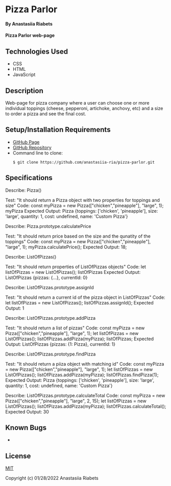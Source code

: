 # Pizza Parlor

#### By Anastasiia Riabets

#### Pizza Parlor web-page

## Technologies Used

* CSS
* HTML
* JavaScript

## Description

Web-page for pizza company where a user can choose one or more individual toppings (cheese, pepperoni, artichoke, anchovy, etc) and a size to order a pizza and see the final cost.

## Setup/Installation Requirements

* [GitHub Page](https://anastasiia-ria.github.io/pizza-parlor/)
* [GitHub Repository](https://github.com/anastasiia-ria/pizza-parlor)
* Command line to clone:
  ```
  $ git clone https://github.com/anastasiia-ria/pizza-parlor.git
  ```

## Specifications

Describe: Pizza()

Test: "It should return a Pizza object with two properties for toppings and size"
Code: 
const myPizza = new Pizza(["chicken","pineapple"], "large", 1);
myPizza
Expected Output: Pizza {toppings: ['chicken', 'pineapple'], size: 'large', quantity: 1, cost: undefined, name: 'Custom Pizza'}

Describe: Pizza.prototype.calculatePrice

Test: "It should return price based on the size and the qunatity of the toppings"
Code:
const myPizza = new Pizza(["chicken","pineapple"], "large", 1);
myPizza.calculatePrice();
Expected Output: 18;

Describe: ListOfPizzas()

Test: "It should return properties of ListOfPizzas objects"
Code: 
let listOfPizzas = new ListOfPizzas();
listOfPizzas
Expected Output: ListOfPizzas {pizzas: {…}, currentId: 0}

Describe: ListOfPizzas.prototype.assignId

Test: "It should return a current id of the pizza object in ListOfPizzas"
Code: 
let listOfPizzas = new ListOfPizzas();
listOfPizzas.assignId();
Expected Output: 1

Describe: ListOfPizzas.prototype.addPizza

Test: "It should return a list of pizzas"
Code:
const myPizza = new Pizza(["chicken","pineapple"], "large", 1);
let listOfPizzas = new ListOfPizzas();
listOfPizzas.addPizza(myPizza);
listOfPizzas;
Expected Output: ListOfPizzas {pizzas: {1: Pizza}, currentId: 1}

Describe: ListOfPizzas.prototype.findPizza

Test: "It should return a piiza object with matching id"
Code: 
const myPizza = new Pizza(["chicken","pineapple"], "large", 1);
let listOfPizzas = new ListOfPizzas();
listOfPizzas.addPizza(myPizza);
listOfPizzas.findPizza(1);
Expected Output: Pizza {toppings: ['chicken', 'pineapple'], size: 'large', quantity: 1, cost: undefined, name: 'Custom Pizza'}

Describe: ListOfPizzas.prototype.calculateTotal
Code: 
const myPizza = new Pizza(["chicken","pineapple"], "large", 2, 15);
let listOfPizzas = new ListOfPizzas();
listOfPizzas.addPizza(myPizza);
listOfPizzas.calculateTotal();
Expected Output: 30
## Known Bugs

* 

## License

[MIT](https://opensource.org/licenses/MIT)

Copyright (c) 01/28/2022 Anastasiia Riabets
